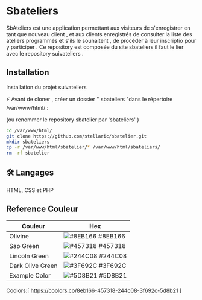 
# Sbateliers

SbAteliers est une application permettant aux visiteurs de s'enregistrer en tant que nouveau client , et aux clients enregistrés de consulter la liste des ateliers programmés et s'ils le souhaitent , de procéder à leur inscriptio pour y participer .
Ce repository est composée du site sbateliers il faut le lier avec le repository suivateliers .

## Installation

Installation du projet suivateliers

⚡️ Avant de cloner , créer un dossier " sbateliers "dans le répertoire /var/www/html/  : 

(ou renommer le repository sbatelier par 'sbateliers' )
```bash
cd /var/www/html/
git clone https://github.com/stellaric/sbatelier.git
mkdir sbateliers
cp -r /var/www/html/sbatelier/* /var/www/html/sbateliers/
rm -rf sbatelier

``` 

## 🛠 Langages
 HTML, CSS et PHP


## Reference Couleur

| Couleur            | Hex                                                                |
| ----------------- | ------------------------------------------------------------------ |
| Olivine | ![#8EB166](https://via.placeholder.com/10/8EB166?text=+) #8EB166 |
| Sap Green | ![#457318](https://via.placeholder.com/10/457318?text=+) #457318 |
| Lincoln Green | ![#244C08](https://via.placeholder.com/10/244C08?text=+) #244C08 |
| Dark Olive Green | ![#3F692C](https://via.placeholder.com/10/3F692C?text=+) #3F692C |
| Example Color | ![#5D8B21](https://via.placeholder.com/10/5D8B21?text=+) #5D8B21 |

Coolors:[ https://coolors.co/8eb166-457318-244c08-3f692c-5d8b21 ]
